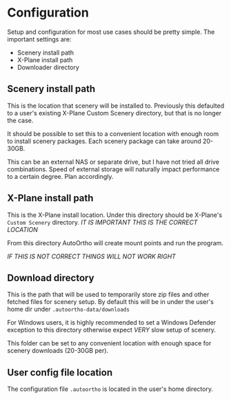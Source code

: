 # Configuration

Setup and configuration for most use cases should be pretty simple. The important settings are:

* Scenery install path
* X-Plane install path
* Downloader directory

## Scenery install path
This is the location that scenery will be installed to.  Previously this defaulted to a user's existing X-Plane Custom Scenery directory, but that is no longer the case.  

It should be possible to set this to a convenient location with enough room to install scenery packages.  Each scenery package can take around 20-30GB.

This can be an external NAS or separate drive, but I have not tried all drive combinations.  Speed of external storage will naturally impact performance to a certain degree.  Plan accordingly.

## X-Plane install path
This is the X-Plane install location.  Under this directory should be X-Plane's `Custom Scenery` directory. 
*IT IS IMPORTANT THIS IS THE CORRECT LOCATION*

From this directory AutoOrtho will create mount points and run the program.

*IF THIS IS NOT CORRECT THINGS WILL NOT WORK RIGHT*

## Download directory
This is the path that will be used to temporarily store zip files and other fetched files for scenery setup.  By default this will be in under the user's home dir under `.autoortho-data/downloads`

For Windows users, it is highly recommended to set a Windows Defender exception to this directory otherwise expect *VERY* slow setup of scenery.

This folder can be set to any convenient location with enough space for scenery downloads (20-30GB per).

## User config file location

The configuration file `.autoortho` is located in the user's home directory.  

